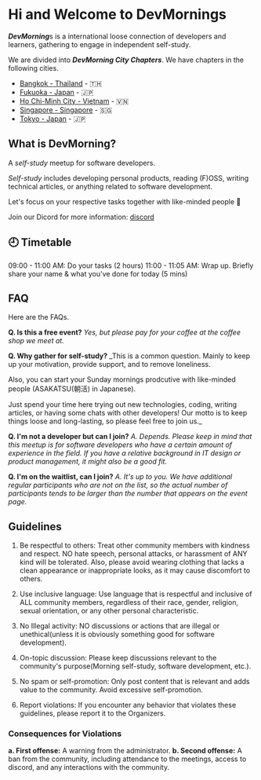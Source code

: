 # Hi and Welcome to DevMornings

***DevMorning***s is a international loose connection of developers and learners, gathering to engage in independent self-study.

We are divided into ***DevMorning City Chapters***. We have chapters in the following cities.

* [Bangkok - Thailand](https://www.meetup.com/bkk-devmorning/) - 🇹🇭
* [Fukuoka - Japan](https://www.meetup.com/ja-JP/fukuoka-devmorning/) - 🇯🇵
* [Ho Chi-Minh City - Vietnam](https://www.meetup.com/saigon-devmorning/) - 🇻🇳
* [Singapore - Singapore](https://www.meetup.com/sg-devmorning/) - 🇸🇬
* [Tokyo - Japan](https://www.meetup.com/dev-morning/) - 🇯🇵


## What is DevMorning?
A *self-study* meetup for software developers.

*Self-study* includes developing personal products, reading (F)OSS, writing technical articles, or anything related to software development.

Let's focus on your respective tasks together with like-minded people 💪

Join our Dicord for more information: [discord](https://discord.gg/ySBAGfMmYN)


## 🕘 Timetable
09:00 - 11:00 AM: Do your tasks (2 hours)
11:00 - 11:05 AM: Wrap up. Briefly share your name & what you've done for today (5 mins)


## FAQ
Here are the FAQs.

**Q. Is this a free event?**
_Yes, but please pay for your coffee at the coffee shop we meet at._

**Q. Why gather for self-study?**
_This is a common question. Mainly to keep up your motivation, provide support, and to remove loneliness.

Also, you can start your Sunday mornings prodcutive with like-minded people (ASAKATSU(朝活) in Japanese).

Just spend your time here trying out new technologies, coding, writing articles, or having some chats with other developers!
Our motto is to keep things loose and long-lasting, so please feel free to join us._

**Q. I'm not a developer but can I join?**
_A. Depends. Please keep in mind that this meetup is for software developers who have a certain amount of experience in the field.
If you have a relative background in IT design or product management, it might also be a good fit._

**Q. I'm on the waitlist, can I join?**
_A. It's up to you.
We have additional regular participants who are not on the list, so the actual number of participants tends to be larger than the number that appears on the event page._


## Guidelines
1. Be respectful to others: Treat other community members with kindness and respect. NO hate speech, personal attacks, or harassment of ANY kind will be tolerated. Also, please avoid wearing clothing that lacks a clean appearance or inappropriate looks, as it may cause discomfort to others.

2. Use inclusive language: Use language that is respectful and inclusive of ALL community members, regardless of their race, gender, religion, sexual orientation, or any other personal characteristic.

3. No Illegal activity: NO discussions or actions that are illegal or unethical(unless it is obviously something good for software development).

4. On-topic discussion: Please keep discussions relevant to the community's purpose(Morning self-study, software development, etc.).

5. No spam or self-promotion: Only post content that is relevant and adds value to the community. Avoid excessive self-promotion.

6. Report violations: If you encounter any behavior that violates these guidelines, please report it to the Organizers.

### Consequences for Violations
**a. First offense:** A warning from the administrator.
**b. Second offense:** A ban from the community, including attendance to the meetings, access to discord, and any interactions with the community.
